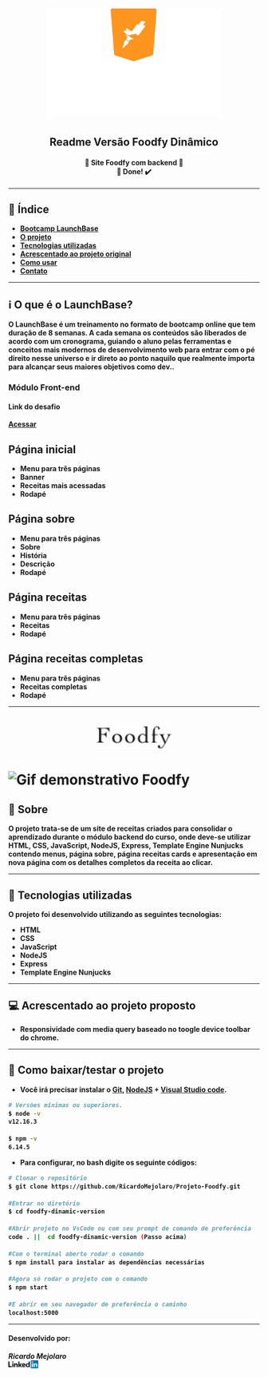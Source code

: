 <h1 align=center>
<img src="foodfy-dinamic-version/public/assets/logo-launchbase.svg" alt="Bootcamp LaunchBase" width="350px">
<h2 align=center><strong>Readme Versão Foodfy Dinâmico<strong></h2>
</h1>

<h4 align="center"> 
🚀 Site Foodfy com backend 🚀 <br/> 🚀 Done! ✔️
</h4>

---

## 📑️ Índice

- [Bootcamp LaunchBase](#ℹ️-O-que-é-o-LaunchBase)
- [O projeto](#📝️-Sobre)
- [Tecnologias utilizadas](#🚀️-Tecnologias-utilizadas)
- [Acrescentado ao projeto original](#💻️-Acrescentado-ao-projeto-original)
- [Como usar](#💾️-Como-baixar/testar-o-projeto)
- [Contato](#-Desenvolvido-por:)

---

## ℹ️ O que é o LaunchBase?

O LaunchBase é um treinamento no formato de bootcamp online que tem duração de 8 semanas. A cada semana os conteúdos são liberados de acordo com um cronograma, guiando o aluno pelas ferramentas e conceitos mais modernos de desenvolvimento web para entrar com o pé direito nesse universo e ir direto ao ponto naquilo que realmente importa para alcançar seus maiores objetivos como dev..

### Módulo Front-end

<h4>Link do desafio</h4>
<a href="https://github.com/Rocketseat/bootcamp-launchbase-desafios-03/blob/master/desafios/03-refatorando-foodfy.md" target="_blank">Acessar</a>

<h2>Página inicial</h2>
<ul>
  <li>Menu para três páginas</li>
  <li>Banner</li>
  <li>Receitas mais acessadas</li>
  <li>Rodapé</li>
</ul>

<h2>Página sobre</h2>
<ul>
  <li>Menu para três páginas</li>
  <li>Sobre</li>
  <li>História</li>
  <li>Descrição</li>
  <li>Rodapé</li>
</ul>

<h2>Página receitas</h2>
<ul>
  <li>Menu para três páginas</li>
  <li>Receitas</li>
  <li>Rodapé</li>
</ul>

<h2>Página receitas completas</h2>
<ul>
  <li>Menu para três páginas</li>
  <li>Receitas completas</li>
  <li>Rodapé</li>
</ul>

---

<h1 align=center>
<img src="foodfy-dinamic-version/public/assets/logo.png" alt="Foodfy logo" width="150">
</h1>

<h1>
<img src="foodfy-dinamic-version/public/assets/foodfy.gif" alt="Gif demonstrativo Foodfy">
</h1>

## 📝️ Sobre

O projeto trata-se de um site de receitas criados para consolidar o aprendizado
durante o módulo backend do curso, onde deve-se utilizar HTML, CSS, JavaScript,
NodeJS, Express, Template Engine Nunjucks contendo menus, página sobre, página
receitas cards e apresentação em nova página com os detalhes completos da
receita ao clicar.

---

## 🚀️ Tecnologias utilizadas

O projeto foi desenvolvido utilizando as seguintes tecnologias:

- HTML
- CSS
- JavaScript
- NodeJS
- Express
- Template Engine Nunjucks

---

## 💻️ Acrescentado ao projeto proposto

- Responsividade com media query baseado no toogle device toolbar do chrome.

---

## 💾️ Como baixar/testar o projeto

- Você irá precisar instalar o [Git](https://git-scm.com/), [NodeJS](https://nodejs.org/pt-br/download/) + [Visual Studio code](https://code.visualstudio.com/).

```bash
# Versões mínimas ou superiores.
$ node -v
v12.16.3

$ npm -v
6.14.5
```

- Para configurar, no bash digite os seguinte códigos:

```bash
# Clonar o repositório
$ git clone https://github.com/RicardoMejolaro/Projeto-Foodfy.git

#Entrar no diretório
$ cd foodfy-dinamic-version

#Abrir projeto no VsCode ou com seu prompt de comando de preferência
code . ||  cd foodfy-dinamic-version (Passo acima) 

#Com o terminal aberto rodar o comando
$ npm install para instalar as dependências necessárias

#Agora só rodar o projeto com o comando
$ npm start

#E abrir em seu navegador de preferência o caminho
localhost:5000

```
---

#### Desenvolvido por:

***Ricardo Mejolaro*** 
<br/> 
<a href="https://www.linkedin.com/in/ricardo-mejolaro/">
<img src="foodfy-dinamic-version/public/assets/linkedin.png">
</a>

